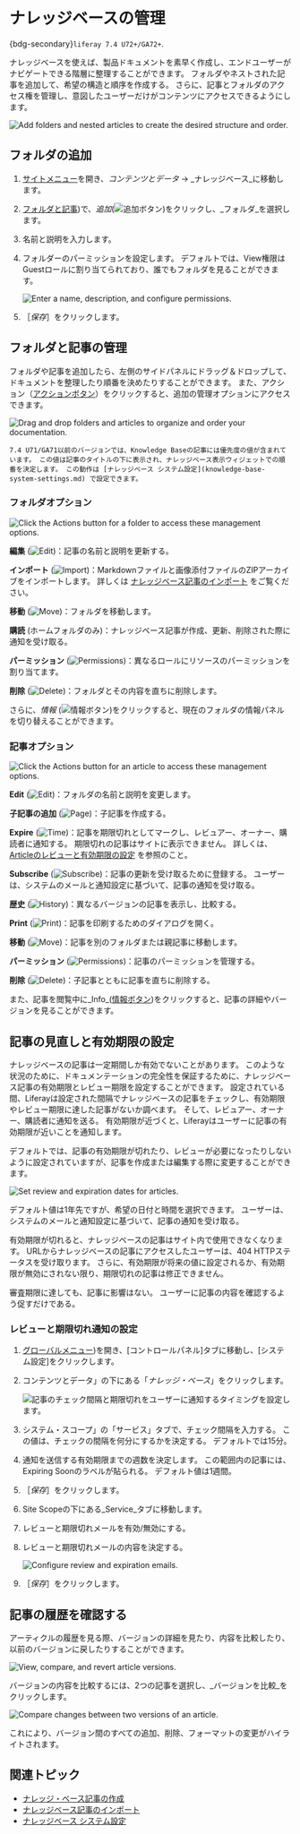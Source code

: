 # ナレッジベースの管理

{bdg-secondary}`liferay 7.4 U72+/GA72+`.

ナレッジベースを使えば、製品ドキュメントを素早く作成し、エンドユーザーがナビゲートできる階層に整理することができます。 フォルダやネストされた記事を追加して、希望の構造と順序を作成する。 さらに、記事とフォルダのアクセス権を管理し、意図したユーザーだけがコンテンツにアクセスできるようにします。

![Add folders and nested articles to create the desired structure and order.](./managing-the-knowledge-base/images/01.png)

## フォルダの追加

1. [サイトメニュー](../../images/icon-menu.png)を開き、_コンテンツとデータ_ &rarr; _ナレッジベース_に移動します。

1. [フォルダと記事](../../images/icon-pages-tree.png))で、_追加_(![追加ボタン](../../images/icon-add.png))をクリックし、_フォルダ_を選択します。

1. 名前と説明を入力します。

1. フォルダーのパーミッションを設定します。 デフォルトでは、View権限はGuestロールに割り当てられており、誰でもフォルダを見ることができます。

   ![Enter a name, description, and configure permissions.](./managing-the-knowledge-base/images/02.png)

1. ［_保存_］をクリックします。

## フォルダと記事の管理

フォルダや記事を追加したら、左側のサイドパネルにドラッグ＆ドロップして、ドキュメントを整理したり順番を決めたりすることができます。 また、アクション（[アクションボタン](../../images/icon-actions.png)）をクリックすると、追加の管理オプションにアクセスできます。

![Drag and drop folders and articles to organize and order your documentation.](./managing-the-knowledge-base/images/03.png)

```{note}
7.4 U71/GA71以前のバージョンでは、Knowledge Baseの記事には優先度の値が含まれています。 この値は記事のタイトルの下に表示され、ナレッジベース表示ウィジェットでの順番を決定します。 この動作は [ナレッジベース システム設定](knowledge-base-system-settings.md) で設定できます。
```

### フォルダオプション

![Click the Actions button for a folder to access these management options.](./managing-the-knowledge-base/images/04.png)

**編集** (![Edit](../../images/icon-edit.png))：記事の名前と説明を更新する。

**インポート** (![Import](../../images/icon-import.png))：Markdownファイルと画像添付ファイルのZIPアーカイブをインポートします。 詳しくは [ナレッジベース記事のインポート](./importing-knowledge-base-articles.md) をご覧ください。

**移動** (![Move](../../images/icon-move-folder.png))：フォルダを移動します。

**購読** (ホームフォルダのみ)：ナレッジベース記事が作成、更新、削除された際に通知を受け取る。

**パーミッション** (![Permissions](../../images/icon-permissions.png))：異なるロールにリソースのパーミッションを割り当てます。

**削除** (![Delete](../../images/icon-app-trash.png))：フォルダとその内容を直ちに削除します。

さらに、_情報_ (![情報ボタン](../../images/icon-information.png))をクリックすると、現在のフォルダの情報パネルを切り替えることができます。

### 記事オプション

![Click the Actions button for an article to access these management options.](./managing-the-knowledge-base/images/05.png)

**Edit** (![Edit](../../images/icon-edit.png))：フォルダの名前と説明を変更します。

**子記事の追加** (![Page](../../images/icon-document.png))：子記事を作成する。

**Expire** (![Time](../../images/icon-time.png))：記事を期限切れとしてマークし、レビュアー、オーナー、購読者に通知する。 期限切れの記事はサイトに表示できません。 詳しくは、 [Articleのレビューと有効期限の設定](#setting-review-and-expiration-dates-for-articles) を参照のこと。

**Subscribe** (![Subscribe](../../images/icon-bell.png))：記事の更新を受け取るために登録する。 ユーザーは、システムのメールと通知設定に基づいて、記事の通知を受け取る。

**歴史** (![History](../../images/icon-date-time.png))：異なるバージョンの記事を表示し、比較する。

**Print** (![Print](../../images/icon-print.png))：記事を印刷するためのダイアログを開く。

**移動** (![Move](../../images/icon-move-folder.png))：記事を別のフォルダまたは親記事に移動します。

**パーミッション** (![Permissions](../../images/icon-permissions.png))：記事のパーミッションを管理する。

**削除** (![Delete](../../images/icon-app-trash.png))：子記事とともに記事を直ちに削除する。

また、記事を閲覧中に_Info_([情報ボタン](../../images/icon-information.png))をクリックすると、記事の詳細やバージョンを見ることができます。

## 記事の見直しと有効期限の設定

ナレッジベースの記事は一定期間しか有効でないことがあります。 このような状況のために、ドキュメンテーションの完全性を保証するために、ナレッジベース記事の有効期限とレビュー期限を設定することができます。 設定されている間、Liferayは設定された間隔でナレッジベースの記事をチェックし、有効期限やレビュー期限に達した記事がないか調べます。 そして、レビュアー、オーナー、購読者に通知を送る。 有効期限が近づくと、Liferayはユーザーに記事の有効期限が近いことを通知します。

デフォルトでは、記事の有効期限が切れたり、レビューが必要になったりしないように設定されていますが、記事を作成または編集する際に変更することができます。

![Set review and expiration dates for articles.](./managing-the-knowledge-base/images/06.png)

デフォルト値は1年先ですが、希望の日付と時間を選択できます。 ユーザーは、システムのメールと通知設定に基づいて、記事の通知を受け取る。

有効期限が切れると、ナレッジベースの記事はサイト内で使用できなくなります。 URLからナレッジベースの記事にアクセスしたユーザーは、404 HTTPステータスを受け取ります。 さらに、有効期限が将来の値に設定されるか、有効期限が無効にされない限り、期限切れの記事は修正できません。

審査期限に達しても、記事に影響はない。 ユーザーに記事の内容を確認するよう促すだけである。

### レビューと期限切れ通知の設定

1. [グローバルメニュー](../../images/icon-applications-menu.png))を開き、[コントロールパネル]タブに移動し、[システム設定]をクリックします。

1. コンテンツとデータ」の下にある「_ナレッジ・ベース_」をクリックします。

   ![記事のチェック間隔と期限切れをユーザーに通知するタイミングを設定します。 ](./managing-the-knowledge-base/images/07.png)

1. システム・スコープ」の「サービス」タブで、チェック間隔を入力する。 この値は、チェックの間隔を何分にするかを決定する。 デフォルトでは15分。

1. 通知を送信する有効期限までの週数を決定します。 この範囲内の記事には、Expiring Soonのラベルが貼られる。 デフォルト値は1週間。

1. ［_保存_］をクリックします。

1. Site Scopeの下にある_Service_タブに移動します。

1. レビューと期限切れメールを有効/無効にする。

1. レビューと期限切れメールの内容を決定する。

   ![Configure review and expiration emails.](./managing-the-knowledge-base/images/08.png)

1. ［_保存_］をクリックします。

## 記事の履歴を確認する

アーティクルの履歴を見る際、バージョンの詳細を見たり、内容を比較したり、以前のバージョンに戻したりすることができます。

![View, compare, and revert article versions.](./managing-the-knowledge-base/images/09.png)

バージョンの内容を比較するには、2つの記事を選択し、_バージョンを比較_をクリックします。

![Compare changes between two versions of an article.](./managing-the-knowledge-base/images/10.png)

これにより、バージョン間のすべての追加、削除、フォーマットの変更がハイライトされます。

## 関連トピック

* [ナレッジ・ベース記事の作成](./creating-knowledge-base-articles.md)
* [ナレッジベース記事のインポート](./importing-knowledge-base-articles.md)
* [ナレッジベース システム設定](./knowledge-base-system-settings.md)
